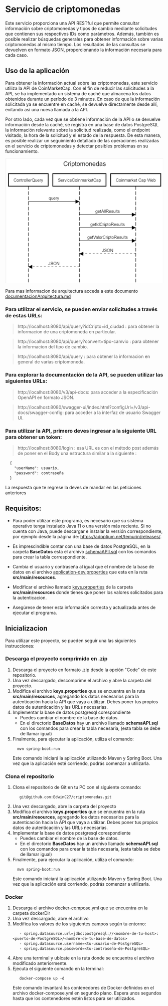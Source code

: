 # Servicio de criptomonedas
Este servicio proporciona una API RESTful que permite consultar información sobre criptomonedas y tipos de cambio mediante solicitudes que contienen sus respectivos IDs como parámetros. Además, también es posible realizar búsquedas generales para obtener información sobre varias criptomonedas al mismo tiempo. Los resultados de las consultas se devuelven en formato JSON, proporcionando la información necesaria para cada caso.

## Uso de la aplicación
Para obtener la información actual sobre las criptomonedas, este servicio utiliza la API de CoinMarketCap. Con el fin de reducir las solicitudes a la API, se ha implementado un sistema de caché que almacena los datos obtenidos durante un período de 3 minutos. En caso de que la información solicitada ya se encuentre en caché, se devuelve directamente desde allí, evitando así una nueva llamada a la API.

Por otro lado, cada vez que se obtiene información de la API o se devuelve información desde la caché, se registra en una base de datos PostgreSQL la información relevante sobre la solicitud realizada, como el endpoint visitado, la hora de la solicitud y el estado de la respuesta. De esta manera, es posible realizar un seguimiento detallado de las operaciones realizadas en el servicio de criptomonedas y detectar posibles problemas en su funcionamiento.

<img src="https://github.com/EdwinC27/criptomonedas/blob/main/diagramaSecuencia.png">

Para mas informacion de arquitectura acceda a este documento <a href="https://github.com/EdwinC27/criptomonedas/blob/main/documentacionArquitectura.md">documentacionArquitectura.md</a> 


### Para utilizar el servicio, se pueden enviar solicitudes a través de estas URLs:

> http://localhost:8080/api/query?idCripto=id_ciudad : para obtener la informacion de una criptomoneda en particular.

> http://localhost:8080/api/query?convert=tipo-camvio : para obtener la informacion del tipo de cambio.

> http://localhost:8080/api/query :  para obtener la informacion en general de varias criptomoneda.

### Para explorar la documentación de la API, se pueden utilizar las siguientes URLs:

> http://localhost:8080/v3/api-docs: para acceder a la especificación OpenAPI en formato JSON.

> http://localhost:8080/swagger-ui/index.html?configUrl=/v3/api-docs/swagger-config: para acceder a la interfaz de usuario Swagger UI.


### Para utilizar la API, primero deves ingresar a la siguiente URL para obtener un token:

> http://localhost:8080/login : esa URL es con el método post además de poner en el Body  una estructura similar a la siguiente :
 ```  
   {
     "userName": usuario,
     "password": contraseña
   }
 ```
 La respuesta que te regrese la deves de mandar en las peticiones anteriores

## Requisitos:
- Para poder utilizar este programa, es necesario que su sistema operativo tenga instalado Java 11 o una versión más reciente. Si no cuenta con Java, puede descargar e instalar la versión correspondiente, por ejemplo desde la página de: https://adoptium.net/temurin/releases/.

- Es imprescindible contar con una base de datos PostgreSQL, en la carpeta **BaseDatos** esta el archivo <a href="https://github.com/EdwinC27/criptomonedas/blob/main/BaseDatos/schemaAPI.sql">schemaAPIl.sql</a> con los comandos para crear la tabla correspondiente. 

- Cambia el usuario y contraseña al igual que el nombre de la base de datos en el archivo <a href="https://github.com/EdwinC27/criptomonedas/blob/main/src/main/resources/application-dev.properties">application-dev.properties</a> que esta en la ruta **src/main/resources**.

- Modificar el archivo llamado <a href="https://github.com/EdwinC27/criptomonedas/blob/main/src/main/resources/keys.properties">keys.properties</a> de la carpeta **src/main/resources** donde tienes que poner los valores solicitados para la autenticacion. 

- Asegúrese de tener esta información correcta y actualizada antes de ejecutar el programa.


## Inicializacion
Para utilizar este proyecto, se pueden seguir una las siguientes instrucciones:

### Descarga el proyecto comprimido en .zip
1. Descarga el proyecto en formato .zip desde la opción "Code" de este repositorio.
2. Una vez descargado, descomprime el archivo y abre la carpeta del proyecto.
3. Modifica el archivo **keys.properties** que se encuentra en la ruta **src/main/resources**, agregando los datos necesarios para la autenticación hacia la API que vaya a utilizar. Debes poner tus propios datos de autenticación y las URLs necesarias.
4. Implementar la base de datos postgresql corespondiente 
   - Puedes cambiar el nombre de la base de datos.
   - En el directorio **BaseDatos** hay un archivo llamado **schemaAPI.sql** con los comandos para crear la tabla necesaria, (esta tabla se debe de llamar igual)
5. Finalmente, para ejecutar la aplicación, utiliza el comando:
     ```  
       mvn spring-boot:run  
     ```
     Este comando iniciará la aplicación utilizando Maven y Spring Boot. Una vez que la aplicación esté corriendo, podrás comenzar a utilizarla.
     
  
### Clona el repositorio
1. Clona el repositorio de Git en tu PC con el siguiente comando:
    ```  
       git@github.com:EdwinC27/criptomonedas.git 
    ```
2. Una vez descargado, abre la carpeta del proyecto
3. Modifica el archivo **keys.properties** que se encuentra en la ruta **src/main/resources**, agregando los datos necesarios para la autenticación hacia la API que vaya a utilizar. Debes poner tus propios datos de autenticación y las URLs necesarias.
4. Implementar la base de datos postgresql corespondiente 
   - Puedes cambiar el nombre de la base de datos.
   - En el directorio **BaseDatos** hay un archivo llamado **schemaAPI.sql** con los comandos para crear la tabla necesaria, (esta tabla se debe de llamar igual)
5. Finalmente, para ejecutar la aplicación, utiliza el comando:
     ```  
       mvn spring-boot:run  
     ```
     Este comando iniciará la aplicación utilizando Maven y Spring Boot. Una vez que la aplicación esté corriendo, podrás comenzar a utilizarla.
     

### Docker
1. Descarga el archivo <a href="https://github.com/EdwinC27/criptomonedas/blob/main/dockerDir/docker-compose.yml">docker-compose.yml </a> que se encuentra en la carpeta dockerDir
2. Una vez descargado, abre el archivo
3. Modifica los valores de los siguientes campos según tu entorno:
   ```  
      - spring.datasource.url=jdbc:postgresql://<nombre-de-tu-host>:<puerto-de-PostgreSQL>/<nombre-de-tu-base-de-datos>
      - spring.datasource.username=<tu-usuario-de-PostgreSQL>
      - spring.datasource.password=<tu-contraseña-de-PostgreSQL>
   ```
4. Abre una terminal y ubícate en la ruta donde se encuentra el archivo modificado anteriormente.
5. Ejecuta el siguiente comando en la terminal:
   ```  
      docker-compose up -d
   ```
   Este comando levantará los contenedores de Docker definidos en el archivo docker-compose.yml en segundo plano. Espera unos segundos hasta que los contenedores estén listos para ser utilizados.
       
